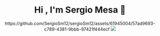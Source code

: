 <h1 align="center"><b>Hi , I'm Sergio Mesa 👋</b></h1>

<p align="center">
   https://github.com/SergioSm12/sergioSm12/assets/61945004/57ad9693-c789-4381-9bbb-97421f444ecf
<img src="https://github.com/SergioSm12/sergioSm12/assets/61945004/57ad9693-c789-4381-9bbb-97421f444ecf">
</p>

<!--
**SergioSm12/sergioSm12** is a ✨ _special_ ✨ repository because its `README.md` (this file) appears on your GitHub profile.

Here are some ideas to get you started:

- 🔭 I’m currently working on ...
- 🌱 I’m currently learning ...
- 👯 I’m looking to collaborate on ...
- 🤔 I’m looking for help with ...
- 💬 Ask me about ...
- 📫 How to reach me: ...
- 😄 Pronouns: ...
- ⚡ Fun fact: ...
-->
